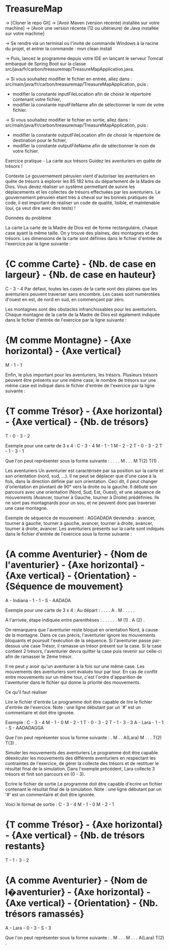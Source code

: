 # TreasureMap
-> [Cloner le repo Git]
-> [Avoir Maven (version récente) installée sur votre machine]
-> [Avoir une version récente (12 ou ultérieure) de Java installée sur votre machine]

-> Se rendre via un terminal ou l'invité de commande Windows à la racine du projet, et entrer la commande :
mvn clean install

-> Puis, lancez le programme depuis votre IDE en lançant le serveur Tomcat embarqué de Spring Boot sur la classe src/java/fr/carbon/treasuremap/TreasureMapApplication.java.

-> Si vous souhaitez modifier le fichier en entrée, allez dans :
src/main/java/fr/carbon/treasuremap/TreasureMapApplication, puis :
- modifier la constante inputFileLocation afin de choisir le répertoire contenant votre fichier,
- modifier la constante inputFileName afin de sélectionner le nom de votre fichier.

-> Si vous souhaitez modifier le fichier en sortie, allez dans :
src/main/java/fr/carbon/treasuremap/TreasureMapApplication, puis :
- modifier la constante outputFileLocation afin de choisir le répertoire de destination pour le fichier,
- modifier la constante outputFileName afin de sélectionner le nom de votre fichier.


Exercice pratique - La carte aux trésors
Guidez les aventuriers en quête de trésors !

Contexte
Le gouvernement péruvien vient d'autoriser les aventuriers en quête de trésors à explorer les 85 182
kms du département de la Madre de Dios. Vous devez réaliser un système permettant de suivre les
déplacements et les collectes de trésors effectuées par les aventuriers. Le gouvernement péruvien
étant très à cheval sur les bonnes pratiques de code, il est important de réaliser un code de qualité,
lisible, et maintenable (oui, ça veut dire avec des tests) !

Données du problème

La carte
La carte de la Madre de Dios est de forme rectangulaire, chaque case ayant la même taille. On y
trouve des plaines, des montagnes et des trésors.
Les dimensions de la carte sont définies dans le fichier d'entrée de l'exercice par la ligne suivante :
# {C comme Carte} - {Nb. de case en largeur} - {Nb. de case en hauteur}
C - 3 - 4
Par défaut, toutes les cases de la carte sont des plaines que les aventuriers peuvent traverser sans
encombre. Les cases sont numérotées d'ouest en est, de nord en sud, en commençant par zéro.

Les montagnes sont des obstacles infranchissables pour les aventuriers. Chaque montagne de la
carte de la Madre de Dios est également indiquée dans le fichier d'entrée de l'exercice par la ligne
suivante :
# {M comme Montagne} - {Axe horizontal} - {Axe vertical}
M - 1 - 1

Enfin, le plus important pour les aventuriers, les trésors. Plusieurs trésors peuvent être présents sur
une même case; le nombre de trésors sur une même case est indiqué dans le fichier d'entrée de
l'exercice par la ligne suivante :
# {T comme Trésor} - {Axe horizontal} - {Axe vertical} - {Nb. de trésors}
T - 0 - 3 - 2

Exemple pour une carte de 3 x 4 :
C - 3 - 4
M - 1 - 1
M - 2 - 2
T - 0 - 3 - 2
T - 1 - 3 - 1

Que l'on peut représenter sous la forme suivante :
. . .
. M .
. . M
T(2) T(1) .

Les aventuriers
Un aventurier est caractérisée par sa position sur la carte et son orientation (nord, sud, ...). Il ne peut
se déplacer que d'une case à la fois, dans la direction définie par son orientation. Ceci dit, il peut
changer d'orientation en pivotant de 90° vers la droite ou la gauche. Il débute son parcours avec une
orientation (Nord, Sud, Est, Ouest), et une séquence de mouvements (Avancer, tourner à Gauche,
tourner à Droite) prédéfinies. Ils ne sont pas montagnards pour un sou, et ne peuvent donc pas
traverser une case montagne.

Exemple de séquence de mouvement :
AGGADADA deviendra : avancer, tourner à gauche, tourner à gauche, avancer, tourner à droite,
avancer, tourner à droite, avancer.
Les aventuriers présents sur la carte sont indiqués dans le fichier d'entrée de l'exercice sous la forme
suivante :
# {A comme Aventurier} - {Nom de l'aventurier} - {Axe horizontal} - {Axe vertical} - {Orientation} - {Séquence de mouvement}
A - Indiana - 1 - 1 - S - AADADA

Exemple pour une carte de 3 x 4 :
Au départ :
. . .
. A .
M . .
. . .

A l'arrivée, étape indiquée entre parenthèses :
. . .
. . .
M (1) .
A (2) .

On remarquera que l'aventurier reste bloqué en orientation Nord, à cause de la montagne. Dans ce
cas précis, l'aventurier ignore les mouvements bloquants et poursuit l'exécution de la séquence.
Si l'aventurier passe par-dessus une case Trésor, il ramasse un trésor présent sur la case. Si la case
contient 2 trésors, l'aventurier devra quitter la case puis revenir sur celle-ci afin de ramasser le 2ème
trésor.

Il ne peut y avoir qu'un aventurier à la fois sur une même case. Les mouvements des aventuriers sont
évalués tour par tour. En cas de conflit entre mouvements sur un même tour, c'est l'ordre d'apparition
de l'aventurier dans le fichier qui donne la priorité des mouvements.

Ce qu'il faut réaliser

Lire le fichier d'entrée
Le programme doit être capable de lire le fichier d'entrée de l'exercice.
Note : une ligne débutant par un '#' est un commentaire et doit être ignorée.

Exemple :
C - 3 - 4
M - 1 - 0
M - 2 - 1
T - 0 - 3 - 2
T - 1 - 3 - 3
A - Lara - 1 - 1 - S - AADADAGGA

Que l'on peut représenter sous la forme suivante :
. M .
. A(Lara) M
. . .
T(2) T(3) .

Simuler les mouvements des aventuriers
Le programme doit être capable déexécuter les mouvements des différents aventuriers en respectant
les contraintes de l'exercice, de gérer la collecte des trésors et de restituer le résultat final de la
simulation.
Dans l'exemple précédent, Lara collecte 3 trésors et finit son parcours en (0 - 3).

Ecrire le fichier de sortie
Le programme doit être capable d'écrire un fichier contenant le résultat final de la simulation.
Note : une ligne débutant par un '#' est un commentaire et doit être ignorée.

Voici le format de sortie :
C - 3 - 4
M - 1 - 0
M - 2 - 1
# {T comme Trésor} - {Axe horizontal} - {Axe vertical} - {Nb. de trésors restants}
T - 1 - 3 - 2
# {A comme Aventurier} - {Nom de l�aventurier} - {Axe horizontal} - {Axe vertical} - {Orientation} - {Nb. trésors ramassés}
A - Lara - 0 - 3 - S - 3

Que l'on peut représenter sous la forme suivante :
. M .
. . M
. . .
A(Lara) T(2) .